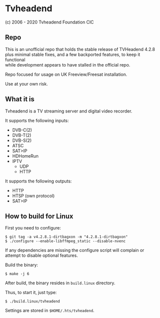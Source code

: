 Tvheadend
========================================
(c) 2006 - 2020 Tvheadend Foundation CIC

Repo
----

This is an unofficial repo that holds the stable release of TVHeadend 4.2.8 \
plus minimal stable fixes, and a few backported features, to keep it functional \
while development appears to have stalled in the official repo.

Repo focused for usage on UK Freeview/Freesat installation.

Use at your own risk.

What it is
----------

Tvheadend is a TV streaming server and digital video recorder.

It supports the following inputs:

  * DVB-C(2)
  * DVB-T(2)
  * DVB-S(2)
  * ATSC
  * SAT>IP
  * HDHomeRun
  * IPTV
    * UDP
    * HTTP

It supports the following outputs:

  * HTTP
  * HTSP (own protocol)
  * SAT>IP

How to build for Linux
----------------------

First you need to configure:

	$ git tag -a v4.2.8.1-dirtbagxon -m "4.2.8.1-dirtbagxon"
	$ ./configure --enable-libffmpeg_static --disable-nvenc

If any dependencies are missing the configure script will complain or attempt
to disable optional features.

Build the binary:

	$ make -j 6

After build, the binary resides in `build.linux` directory.

Thus, to start it, just type:

	$ ./build.linux/tvheadend

Settings are stored in `$HOME/.hts/tvheadend`.
